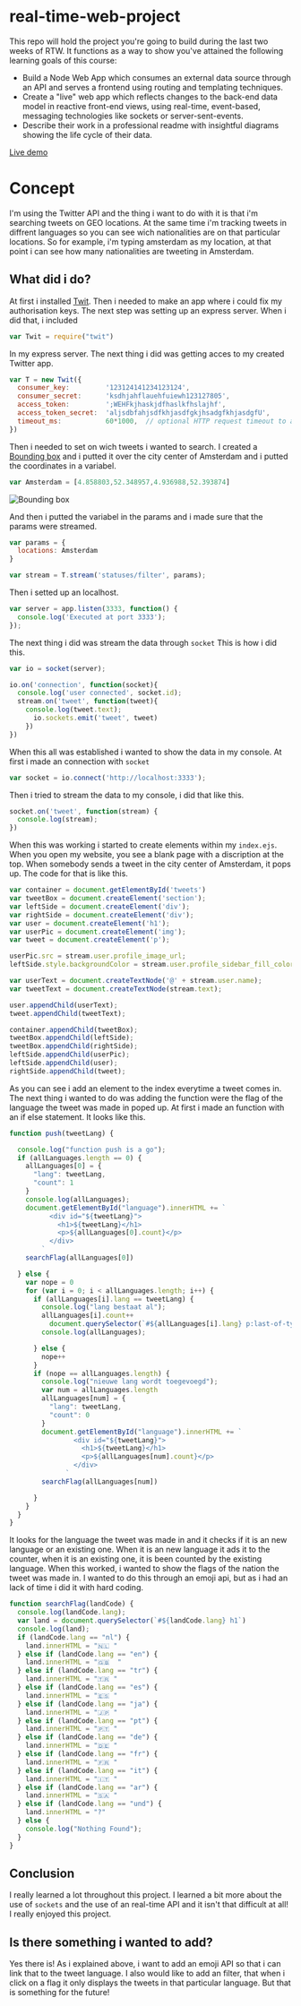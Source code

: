 # real-time-web-project

This repo will hold the project you're going to build during the last two weeks of RTW. It functions as a way to show you've attained the following learning goals of this course:

* Build a Node Web App which consumes an external data source through an API and serves a frontend using routing and templating techniques.
* Create a "live" web app which reflects changes to the back-end data model in reactive front-end views, using real-time, event-based, messaging technologies like sockets or server-sent-events.
* Describe their work in a professional readme with insightful diagrams showing the life cycle of their data.

<!-- ☝️ replace this description -->

<!-- Add a nice image here at the end of the week, showing off your shiny frontend 📸 -->

<!-- Maybe a table of contents here? 📚 -->

<!-- How about a section that describes how to install this project? 🤓 -->

<!-- ...but how does one use this project? What are its features 🤔 -->

<!-- What external data source is featured in your project and what are its properties 🌠 -->

<!-- Where do the 0️⃣s and 1️⃣s live in your project? What db system are you using?-->

<!-- Maybe a checklist of done stuff and stuff still on your wishlist? ✅ -->

<!-- How about a license here? 📜 (or is it a licence?) 🤷 -->

[Live demo](https://real-time-web-project-bmlhbvvxyk.now.sh)

# Concept
I'm using the Twitter API and the thing i want to do with it is that i'm searching tweets on GEO locations.
At the same time i'm tracking tweets in diffrent languages so you can see wich nationalities are on that particular locations.
So for example, i'm typing amsterdam as my location, at that point i can see how many nationalities are tweeting in Amsterdam.

## What did i do?
At first i installed [Twit](https://www.npmjs.com/package/twit). Then i needed to make an app where i could fix my authorisation keys. The next step was setting up an express server. When i did that, i included
```js
var Twit = require("twit")
```

In my express server. The next thing i did was getting acces to my created Twitter app.
```js
var T = new Twit({
  consumer_key:         '123124141234123124',
  consumer_secret:      'ksdhjahflauehfuiewh123127805',
  access_token:         ';WEHFkjhaskjdfhaslkfhslajhf',
  access_token_secret:  'aljsdbfahjsdfkhjasdfgkjhsadgfkhjasdgfU',
  timeout_ms:           60*1000,  // optional HTTP request timeout to apply to all requests.
})
```

Then i needed to set on wich tweets i wanted to search. I created a [Bounding box](https://boundingbox.klokantech.com) and i putted it over the city center of Amsterdam and i putted the coordinates in a variabel.
```js
var Amsterdam = [4.858803,52.348957,4.936988,52.393874]
```
![Bounding box](https://github.com/japgroevemaker/real-time-web-project/blob/master/image/RTW1.jpg)

And then i putted the variabel in the params and i made sure that the params were streamed.

```js
var params = {
  locations: Amsterdam
}

var stream = T.stream('statuses/filter', params);
```
Then i setted up an localhost.
```js
var server = app.listen(3333, function() {
  console.log('Executed at port 3333');
});
```

The next thing i did was stream the data through ```socket``` This is how i did this.
```js
var io = socket(server);

io.on('connection', function(socket){
  console.log('user connected', socket.id);
  stream.on('tweet', function(tweet){
    console.log(tweet.text);
      io.sockets.emit('tweet', tweet)
    })
})
```
When this all was established i wanted to show the data in my console. At first i made an connection with ```socket```
```js
var socket = io.connect('http://localhost:3333');
```

Then i tried to stream the data to my console, i did that like this.
```js
socket.on('tweet', function(stream) {
  console.log(stream);
})
```
When this was working i started to create elements within my ```index.ejs```. When you open my website, you see a blank page with a discription at the top. When somebody sends a tweet in the city center of Amsterdam, it pops up. The code for that is like this.

```js
var container = document.getElementById('tweets')
var tweetBox = document.createElement('section');
var leftSide = document.createElement('div');
var rightSide = document.createElement('div');
var user = document.createElement('h1');
var userPic = document.createElement('img');
var tweet = document.createElement('p');

userPic.src = stream.user.profile_image_url;
leftSide.style.backgroundColor = stream.user.profile_sidebar_fill_color;

var userText = document.createTextNode('@' + stream.user.name);
var tweetText = document.createTextNode(stream.text);

user.appendChild(userText);
tweet.appendChild(tweetText);

container.appendChild(tweetBox);
tweetBox.appendChild(leftSide);
tweetBox.appendChild(rightSide);
leftSide.appendChild(userPic);
leftSide.appendChild(user);
rightSide.appendChild(tweet);
```
As you can see i add an element to the index everytime a tweet comes in.
The next thing i wanted to do was adding the function were the flag of the language the tweet was made in poped up. At first i made an function with an if else statement.
It looks like this.

```js
function push(tweetLang) {

  console.log("function push is a go");
  if (allLanguages.length == 0) {
    allLanguages[0] = {
      "lang": tweetLang,
      "count": 1
    }
    console.log(allLanguages);
    document.getElementById("language").innerHTML += `
          <div id="${tweetLang}">
            <h1>${tweetLang}</h1>
            <p>${allLanguages[0].count}</p>
          </div>
        `
    searchFlag(allLanguages[0])

  } else {
    var nope = 0
    for (var i = 0; i < allLanguages.length; i++) {
      if (allLanguages[i].lang == tweetLang) {
        console.log("lang bestaat al");
        allLanguages[i].count++
          document.querySelector(`#${allLanguages[i].lang} p:last-of-type`).innerHTML = allLanguages[i].count
        console.log(allLanguages);

      } else {
        nope++
      }
      if (nope == allLanguages.length) {
        console.log("nieuwe lang wordt toegevoegd");
        var num = allLanguages.length
        allLanguages[num] = {
          "lang": tweetLang,
          "count": 0
        }
        document.getElementById("language").innerHTML += `
                <div id="${tweetLang}">
                  <h1>${tweetLang}</h1>
                  <p>${allLanguages[num].count}</p>
                </div>
              `
        searchFlag(allLanguages[num])

      }
    }
  }
}
```
It looks for the language the tweet was made in and it checks if it is an new language or an existing one. When it is an new language it ads it to the counter, when it is an existing one, it is been counted by the existing language. When this worked, i wanted to show the flags of the nation the tweet was made in. I wanted to do this through an emoji api, but as i had an lack of time i did it with hard coding.
```js
function searchFlag(landCode) {
  console.log(landCode.lang);
  var land = document.querySelector(`#${landCode.lang} h1`)
  console.log(land);
  if (landCode.lang == "nl") {
    land.innerHTML = "🇳🇱 "
  } else if (landCode.lang == "en") {
    land.innerHTML = "🇬🇧  "
  } else if (landCode.lang == "tr") {
    land.innerHTML = "🇹🇷 "
  } else if (landCode.lang == "es") {
    land.innerHTML = "🇪🇸 "
  } else if (landCode.lang == "ja") {
    land.innerHTML = "🇯🇵 "
  } else if (landCode.lang == "pt") {
    land.innerHTML = "🇵🇹 "
  } else if (landCode.lang == "de") {
    land.innerHTML = "🇩🇪 "
  } else if (landCode.lang == "fr") {
    land.innerHTML = "🇫🇷 "
  } else if (landCode.lang == "it") {
    land.innerHTML = "🇮🇹 "
  } else if (landCode.lang == "ar") {
    land.innerHTML = "🇸🇦 "
  } else if (landCode.lang == "und") {
    land.innerHTML = "?"
  } else {
    console.log("Nothing Found");
  }
}
```
## Conclusion
I really learned a lot throughout this project. I learned a bit more about the use of ```sockets``` and the use of an real-time API and it isn't that difficult at all! I really enjoyed this project.

## Is there something i wanted to add?
Yes there is! As i explained above, i want to add an emoji API so that i can link that to the tweet language. I also would like to add an filter, that when i click on a flag it only displays the tweets in that particular language. But that is something for the future!
